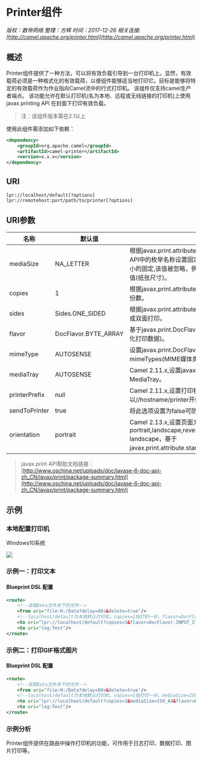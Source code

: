 # Printer组件

*版权：数帝网络*
*整理：方辉*
*时间：2017-12-26*
*相关连接:[http://camel.apache.org/printer.html](http://camel.apache.org/printer.html)*

## 概述

Printer组件提供了一种方法，可以将有效负载引导到一台打印机上。显然，有效载荷必须是一种格式化的有效载荷，以便组件能够适当地打印它。目标是能够将特定的有效载荷作为作业指向Camel流中的行式打印机。
该组件仅支持camel生产者端点。
该功能允许在默认打印机(名为本地、远程或无线链接的打印机)上使用 javax printing API 在封面下打印有效负载。

>注：该组件版本需在2.1以上

使用此组件需添加如下依赖：
```xml
<dependency>
    <groupId>org.apache.camel</groupId>
    <artifactId>camel-printer</artifactId>
    <version>x.x.x</version>
</dependency>
```

## URI

```
lpr://localhost/default[?options]
lpr://remotehost:port/path/to/printer[?options]
```

## URI参数

名称|默认值|描述
----|----|----
mediaSize|NA_LETTER|根据javax.print.attribute.standard.MediaSizeName API中的枚举名称设置固定。默认设置是使用北美字母大小的固定,该值被忽略，例如可以使用iso_a4和ISO_A4的值(纸张尺寸)。
copies|1|根据javax.print.attribute.standard.Copies API设置打印份数。
sides|Sides.ONE_SIDED|根据javax.print.attribute.standard.Sides API设置单面或双面打印。
flavor|DocFlavor.BYTE_ARRAY|基于javax.print.DocFlavor API设置DocFlavor(服务格式化打印数据)。
mimeType|AUTOSENSE|设置javax.print.DocFlavor API支持的mimeTypes(MIME媒体类型)。
mediaTray|AUTOSENSE|Camel 2.11.x,设置javax.print.DocFlavor API支持的MediaTray。
printerPrefix|null|Camel 2.11.x,设置打印机的前缀名称，当打印机名称不以//hostname/printer开始时，这很有用。
sendToPrinter|true|将此选项设置为false可防止将打印数据发送到打印机。
orientation|portrait|Camel 2.13.x,设置页面方向。可能的值：portrait,landscape,reverse-portrait or reverse-landscape，基于javax.print.attribute.standard.OrientationRequested。

>javax.print API帮助文档链接：[http://www.oschina.net/uploads/doc/javase-6-doc-api-zh_CN/javax/print/package-summary.html](http://www.oschina.net/uploads/doc/javase-6-doc-api-zh_CN/javax/print/package-summary.html)

## 示例

### 本地配置打印机
Windows10系统

![](https://i.imgur.com/j1YIBys.png)

### 示例一：打印文本

#### Blueprint DSL 配置

```xml
<route>
    <!--读取Data文件夹下的文件-->
	<from uri="file:H:/Data?delay=60s&delete=true"/>
    <!--localhost/default为本地默认打印机，copies=1指打印一份，flavor=DocFlavor.INPUT_STREAM指服务格式为输入流，mimeType=AUTOSENSE表示自动获取MIME媒体类型,mediaSize=ISO_A4指纸张大小为A4--> 
	<to uri="lpr://localhost/default?copies=1&flavor=DocFlavor.INPUT_STREAM&mimeType=AUTOSENSE&mediaSize=NA_LETTER&mediaSize=ISO_A4"/>  
    <to uri="log:Test"/>	  
</route>
```

### 示例二：打印GIF格式图片

#### Blueprint DSL 配置

```xml
<route>
    <!--读取Data文件夹下的文件-->
	<from uri="file:H:/Data?delay=60s&delete=true"/>
    <!--localhost/default为本地默认打印机，copies=1指打印一份，mediaSize=ISO_A4指纸张大小为A4,flavor=DocFlavor.INPUT_STREAM指服务格式为输入流，mimeType=GIF表示MIME媒体类型为GIF--> 
	<to uri="lpr://localhost/default?copies=1&mediaSize=ISO_A4&flavor=DocFlavor.INPUT_STREAM&mimeType=GIF"/>  
    <to uri="log:Test"/>	  
</route>
```

### 示例分析

Printer组件提供在路由中操作打印机的功能，可作用于日志打印、数据打印、图片打印等。





